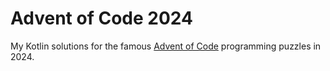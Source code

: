 # Advent of Code 2024

My Kotlin solutions for the famous [Advent of Code](https://adventofcode.com/2024) programming puzzles in 2024.

